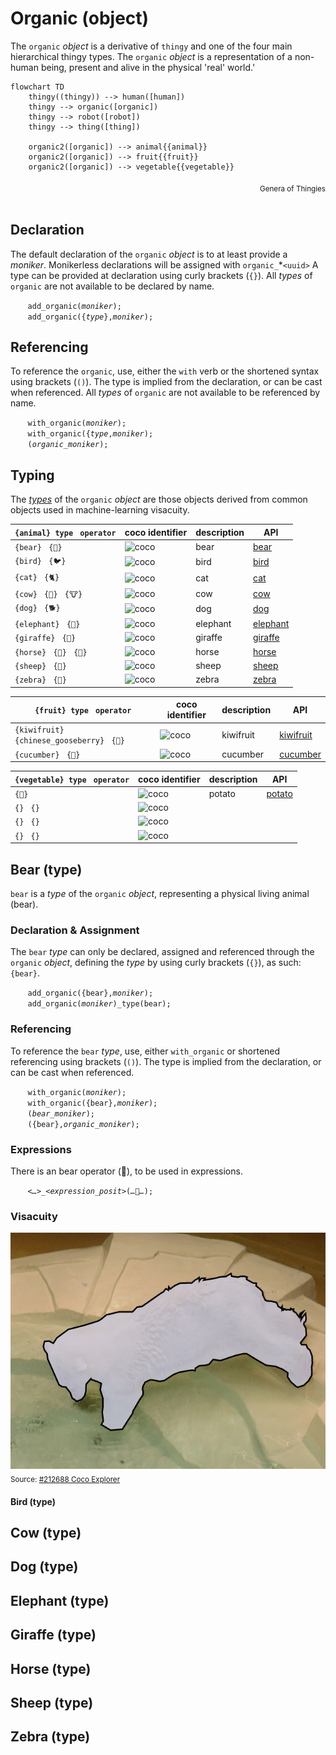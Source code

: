 # Organic (object)
The `organic` *object* is a derivative of `thingy` and one of the four main hierarchical thingy types.  The `organic` *object* is a representation of a non-human being, present and alive in the physical 'real' world.'

```mermaid
flowchart TD
    thingy((thingy)) --> human([human])
    thingy --> organic([organic])
    thingy --> robot([robot])
    thingy --> thing([thing])

    organic2([organic]) --> animal{{animal}}
    organic2([organic]) --> fruit{{fruit}}
    organic2([organic]) --> vegetable{{vegetable}}
```
<div style="text-align: right"><sub>Genera of Thingies</sub></div><br>

## Declaration
The default declaration of the `organic` *object* is to at least provide a *moniker*. Monikerless declarations will be assigned with `organic_`*`<uuid>` A type can be provided at declaration using curly brackets (`{}`). All *types* of `organic` are not available to be declared by name.

&nbsp;&nbsp;&nbsp;&nbsp;&nbsp;&nbsp; `add_organic(`*`moniker`*`);`<br>
&nbsp;&nbsp;&nbsp;&nbsp;&nbsp;&nbsp; `add_organic({`*`type`*`},`*`moniker`*`);`

## Referencing
To reference the `organic`, use, either the `with` verb or the shortened syntax using brackets (`()`).  The type is implied from the declaration, or can be cast when referenced. All *types* of `organic` are not available to be referenced by name.

&nbsp;&nbsp;&nbsp;&nbsp;&nbsp;&nbsp; `with_organic(`*`moniker`*`);`<br>
&nbsp;&nbsp;&nbsp;&nbsp;&nbsp;&nbsp; `with_organic({`*`type`*`,`*`moniker`*`);`<br>
&nbsp;&nbsp;&nbsp;&nbsp;&nbsp;&nbsp; `(`*`organic_moniker`*`);`

<a name="types"></a>
## Typing
The [*types*](../../metaphysic/prop/type.md#organic) of the `organic` *object* are those objects derived from common objects used in machine-learning visacuity.

| `{animal} type` &nbsp; `operator` | coco identifier |description | API |
| --- | --- | --- | -- |
| <a name="{bear}"></a> `{bear}` &nbsp; `{🐻}` | ![coco](https://cocodataset.org/images/cocoicons/23.jpg) | bear | [bear](#bear) |
| <a name="{bird}"></a> `{bird}` &nbsp; `{🐦}` | ![coco](https://cocodataset.org/images/cocoicons/16.jpg) | bird | [bird](#bird) |
| <a name="{cat}"></a> `{cat}` &nbsp; `{🐈}` | ![coco](https://cocodataset.org/images/cocoicons/17.jpg) | cat | [cat](./cat.md) |
| <a name="{cow}"></a> `{cow}` &nbsp; `{🐄}` &nbsp; `{🐮}` | ![coco](https://cocodataset.org/images/cocoicons/21.jpg) | cow | [cow](#cow) |
| <a name="{dog}"></a> `{dog}` &nbsp; `{🐕}` | ![coco](https://cocodataset.org/images/cocoicons/18.jpg) | dog | [dog](#dog) |
| <a name="{elephant}"></a> `{elephant}` &nbsp; `{🐘}` | ![coco](https://cocodataset.org/images/cocoicons/22.jpg) | elephant | [elephant](#elephant) |
| <a name="{giraffe}"></a> `{giraffe}` &nbsp; `{🦒}` | ![coco](https://cocodataset.org/images/cocoicons/25.jpg) | giraffe | [giraffe](#giraffe) |
| <a name="{horse}"></a> `{horse}` &nbsp; `{🐎}` &nbsp; `{🐴}` | ![coco](https://cocodataset.org/images/cocoicons/19.jpg) | horse | [horse](#horse) |
| <a name="{sheep}"></a> `{sheep}` &nbsp; `{🐑}` | ![coco](https://cocodataset.org/images/cocoicons/20.jpg) | sheep | [sheep](#sheep) |
| <a name="{zebra}"></a> `{zebra}` &nbsp; `{🦓}` | ![coco](https://cocodataset.org/images/cocoicons/24.jpg) | zebra | [zebra](#zebra) |

| `{fruit} type` &nbsp; `operator` | coco identifier |description | API |
| --- | --- | --- | -- |
| <a name="{kiwifruit}"></a> `{kiwifruit}` &nbsp; `{chinese_gooseberry}` &nbsp; `{🥝}` | ![coco]() | kiwifruit | [kiwifruit](../prop/kiwifruit.md) |
| <a name="{cucumber}"></a> `{cucumber}` &nbsp; `{🥒}` | ![coco]() | cucumber | [cucumber](../prop/cucumber.md) |

| `{vegetable} type` &nbsp; `operator` | coco identifier |description | API |
| --- | --- | --- | -- |
| <a name="{potato}"></a> `{🥔}` | ![coco]() | potato | [potato](../prop/potato.md) |
| <a name="{}"></a> `{}` &nbsp; `{}` | ![coco]() |  | [](#) |
| <a name="{}"></a> `{}` &nbsp; `{}` | ![coco]() |  | [](#) |
| <a name="{}"></a> `{}` &nbsp; `{}` | ![coco]() |  | [](#) |



<a name="bear"></a>
## Bear (type)
`bear` is a *type* of the `organic` *object*, representing a physical living animal (bear).

### Declaration & Assignment
The `bear` *type* can only be declared, assigned and referenced through the `organic` *object*, defining the *type* by using curly brackets (`{}`), as such: `{bear}`.  

&nbsp;&nbsp;&nbsp;&nbsp;&nbsp;&nbsp; `add_organic({bear},`*`moniker`*`);`<br>
&nbsp;&nbsp;&nbsp;&nbsp;&nbsp;&nbsp; `add_organic(`*`moniker`*`)_type(bear);`

### Referencing
To reference the `bear` *type*, use, either `with_organic` or shortened referencing using brackets (`()`).  The type is implied from the declaration, or can be cast when referenced.

&nbsp;&nbsp;&nbsp;&nbsp;&nbsp;&nbsp; `with_organic(`*`moniker`*`);`<br>
&nbsp;&nbsp;&nbsp;&nbsp;&nbsp;&nbsp; `with_organic({bear},`*`moniker`*`);`<br>
&nbsp;&nbsp;&nbsp;&nbsp;&nbsp;&nbsp; `(`*`bear_moniker`*`);`<br>
&nbsp;&nbsp;&nbsp;&nbsp;&nbsp;&nbsp; `({bear},`*`organic_moniker`*`);`<br>

### Expressions
There is an bear operator (🐻), to be used in expressions.

&nbsp;&nbsp;&nbsp;&nbsp;&nbsp;&nbsp; *`<…>`*`_`*`<expression_posit>`*`(`*`…`*`🐻`*`…`*`);`

### Visacuity

![bear](../../_img/bear.png)<br><sub>Source: [#212688 Coco Explorer](https://cocodataset.org/#explore?id=212688)</sub>

<a name="bird"></a>
#### Bird (type)


<a name="cow"></a>
## Cow (type)

<a name="dog"></a>
## Dog (type)

<a name="elephant"></a>
## Elephant (type)

<a name="giraffe"></a>
## Giraffe (type)

<a name="horse"></a>
## Horse (type)

<a name="sheep"></a>
## Sheep (type)

<a name="zebra"></a>
## Zebra (type)